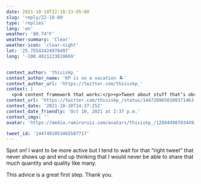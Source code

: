 ```yaml
---
date: 2021-10-10T22:18:13-05:00
slug: 'reply/22-18-09'
type: 'replies'
lang: 'en'
weather: '80.74°F'
weather-summary: 'Clear'
weather-icon: 'clear-night'
lat: '25.75543424970497'
long: '-100.4021223819669'


context_author: 'thisiskp_'
context_author_name: 'KP is on a vacation 🏝'
context_author_url: 'https://twitter.com/thisiskp_'
context: |
  <p>A content framework that works:</p><p>Tweet about stuff that’s obvious to your peers but can be life changing to your younger self from 3-4 years ago </p><p>There are millions of people who could benefit from your unique perspective, wisdom &amp; encouragement </p><p>Be a spark for others ⚡️</p>
context_url: 'https://twitter.com/thisiskp_/status/1447209658100371463'
context_date: '2021-10-10T14:37:25Z'
context_date_friendly: 'Oct 10, 2021 at 2:37 p.m.'
context_imgs: ''
avatar: 'https://media.ramiroruiz.com/avatars/thisiskp_/1288449070344937473/fKlvccnM_bigger.jpg'

tweet_id: '1447401053465587717'
---
```

Spot on! 
I want to be more active but I tend to wait for that “right tweet” that never shows up and end up thinking that I would never be able to share that much quantity and quality like many.

This advice is a great first step. Thank you.